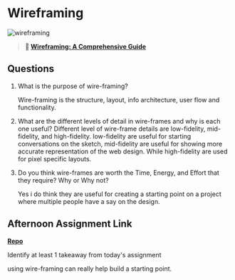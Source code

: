# Wireframing

![wireframing](https://bcw.blob.core.windows.net/public/img/courses/2293087935019893)

> **📖 [Wireframing: A Comprehensive Guide](https://codeworksacademy.com/fs-student-guide/resources/wk1/06-Wireframing)**

## Questions

1. What is the purpose of wire-framing? 

    Wire-framing is the structure, layout, info architecture, user flow and functionality.

2. What are the different levels of detail in wire-frames and why is each one useful?
    Different level of wire-frame details are low-fidelity, mid-fidelity, and high-fidelity.
    low-fidelity are useful for starting conversations on the sketch, mid-fidelity are useful for showing more accurate
    representation of the web design. While high-fidelity are used for pixel specific layouts.

3. Do you think wire-frames are worth the Time, Energy, and Effort that they require? Why or Why not?

    Yes i do think they are useful for creating a starting point on a project where multiple people have a say on the design.
## Afternoon Assignment Link

**[Repo](https://github.com/juliopleon/<lab-project>)**

Identify at least 1 takeaway from today's assignment

using wire-framing can really help build a starting point.